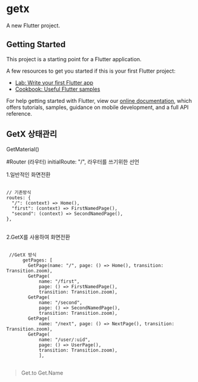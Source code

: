 # getx

A new Flutter project.

## Getting Started

This project is a starting point for a Flutter application.

A few resources to get you started if this is your first Flutter project:

- [Lab: Write your first Flutter app](https://flutter.dev/docs/get-started/codelab)
- [Cookbook: Useful Flutter samples](https://flutter.dev/docs/cookbook)

For help getting started with Flutter, view our
[online documentation](https://flutter.dev/docs), which offers tutorials,
samples, guidance on mobile development, and a full API reference.

## GetX 상태관리 ##
GetMaterial()



#Router (라우터)
initialRoute: "/",
라우터를 쓰기위한 선언

1.일반적인 화면전환
<pre>
<code>
// 기존방식
routes: {
  "/": (context) => Home(),
  "first": (context) => FirstNamedPage(),
  "second": (context) => SecondNamedPage(),
},
</code>
</pre>



2.GetX를 사용하여 화면전환
<pre>
<code>
 //GetX 방식
      getPages: [
        GetPage(name: "/", page: () => Home(), transition: Transition.zoom),
        GetPage(
            name: "/first",
            page: () => FirstNamedPage(),
            transition: Transition.zoom),
        GetPage(
            name: "/second",
            page: () => SecondNamedPage(),
            transition: Transition.zoom),
        GetPage(
            name: "/next", page: () => NextPage(), transition: Transition.zoom),
        GetPage(
            name: "/user/:uid",
            page: () => UserPage(),
            transition: Transition.zoom),
            ],
</code>
</pre>
            
>Get.to
>Get.Name
